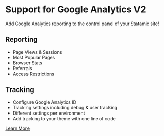 # Support for Google Analytics V2

Add Google Analytics reporting to the control panel of your Statamic site!

## Reporting

- Page Views & Sessions
- Most Popular Pages
- Browser Stats
- Referrals
- Access Restrictions

## Tracking

 - Configure Google Analytics ID
 - Tracking settings including debug & user tracking
 - Different settings per environment
 - Add tracking to your theme with one line of code

[Learn More](https://statamic.com/marketplace/addons/google-analytics)
